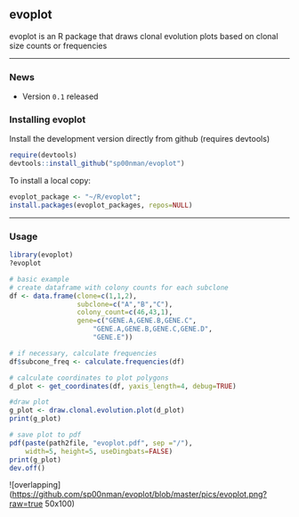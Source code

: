 evoplot
-------

evoplot is an R package that draws clonal evolution plots based on clonal size counts or frequencies

--------------------------------------------------------------------------------

### News

-   Version `0.1` released


### Installing evoplot
Install the development version directly from github (requires devtools)


```r
require(devtools)
devtools::install_github("sp00nman/evoplot") 
```

To install a local copy:

```r
evoplot_package <- "~/R/evoplot";
install.packages(evoplot_packages, repos=NULL)
```

--------------------------------------------------------------------------------
### Usage

```r
library(evoplot)
?evoplot
```

``` r
# basic example
# create dataframe with colony counts for each subclone
df <- data.frame(clone=c(1,1,2),
                 subclone=c("A","B","C"),
                 colony_count=c(46,43,1),
                 gene=c("GENE.A,GENE.B,GENE.C",
                     "GENE.A,GENE.B,GENE.C,GENE.D",
                     "GENE.E")) 
```

``` r
# if necessary, calculate frequencies
df$subcone_freq <- calculate.frequencies(df)
```

``` r
# calculate coordinates to plot polygons
d_plot <- get_coordinates(df, yaxis_length=4, debug=TRUE)
```

``` r
#draw plot
g_plot <- draw.clonal.evolution.plot(d_plot)
print(g_plot)
```

``` r
# save plot to pdf
pdf(paste(path2file, "evoplot.pdf", sep ="/"), 
    width=5, height=5, useDingbats=FALSE)
print(g_plot)
dev.off()
```

![overlapping](https://github.com/sp00nman/evoplot/blob/master/pics/evoplot.png?raw=true 50x100)



